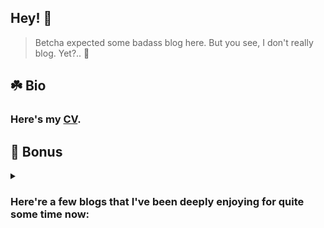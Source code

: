 ## Hey! :wave:

> Betcha expected some badass blog here. But you see, I don't really blog. Yet?.. :crossed_fingers:

## :shamrock: Bio

### Here's my [CV](https://tensorush.github.io/cv/en.pdf).

## :gift: Bonus

<details>
<summary><h3>Here're a few blogs that I've been deeply enjoying for quite some time now:</h3></summary>

### :technologist: Programmers

- #### [Phil Eaton](https://notes.eatonphil.com/)
- #### [Alex Kladov](https://matklad.github.io/)
- #### [Jakub Konka](http://www.jakubkonka.com/)
- #### [King Butcher](https://kprotty.me/)
- #### [Ted Kaminski](https://www.tedinski.com/archive/)
- #### [Vitalik Buterin](https://vitalik.ca/)
- #### [Andrew Kelley](https://andrewkelley.me/)
- #### [Jamie Brandon](https://www.scattered-thoughts.net/)
- #### [Brendan Gregg](https://www.brendangregg.com/blog/index.html)
- #### [Steven Wittens](https://acko.net/)
- #### [Mitchell Hashimoto](https://mitchellh.com/writing)

### :scientist: Scientists

- #### [Joscha Bach](http://bach.ai/)
- #### [Jared Tumiel](https://jaredtumiel.github.io/blog/)
- #### [Scott Alexander](https://astralcodexten.substack.com/)
- #### [Stephen Wolfram](https://writings.stephenwolfram.com/all-by-date/)
- #### [Eliezer Yudkowsky](https://www.yudkowsky.net/sitemap)

### :artist: Creatives

- #### [Tim Urban](https://waitbutwhy.com/archive)
- #### [Bret Victor](http://worrydream.com/)
- #### [Paul Graham](http://paulgraham.com/articles.html)
- #### [Dan Benoni & Louis-Xavier Lavallee](https://growth.design/)

</details>
